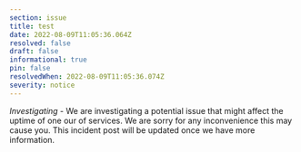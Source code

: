 ```yaml
---
section: issue
title: test
date: 2022-08-09T11:05:36.064Z
resolved: false
draft: false
informational: true
pin: false
resolvedWhen: 2022-08-09T11:05:36.074Z
severity: notice
---
```

*Investigating* - We are investigating a potential issue that might affect the uptime of one our of services. We are sorry for any inconvenience this may cause you. This incident post will be updated once we have more information.
